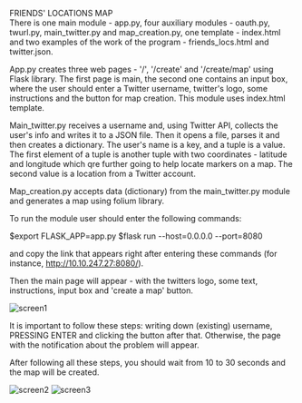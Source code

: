 FRIENDS' LOCATIONS MAP  
There is one main module - app.py, four auxiliary modules - oauth.py, twurl.py, main_twitter.py and map_creation.py, one template - index.html and two examples of the work of the program - friends_locs.html and twitter.json.

App.py creates three web pages - '/', '/create' and '/create/map' using Flask library. The first page is main, the second one contains an input box, where the user should enter a Twitter username, twitter's logo, some instructions and the button for map creation. This module uses index.html template.

Main_twitter.py receives a username and, using Twitter API, collects the user's info and writes it to a JSON file. Then it opens a file, parses it and then creates a dictionary. The user's name is a key, and a tuple is a value. The first element of a tuple is another tuple with two coordinates - latitude and longitude which qre further going to help locate markers on a map. The second value is a location from a Twitter account.

Map_creation.py accepts data (dictionary) from the main_twitter.py module and generates a map using folium library.

To run the module user should enter the following commands:

$export FLASK_APP=app.py
$flask run --host=0.0.0.0 --port=8080

and copy the link that appears right after entering these commands (for instance, http://10.10.247.27:8080/).

Then the main page will appear - with the twitters logo, some text, instructions, input box and 'create a map' button.

![screen1](https://user-images.githubusercontent.com/91615687/154692677-97db1c3f-5874-4f98-b913-a46e1d680ec3.jpg)

It is important to follow these steps: writing down (existing) username, PRESSING ENTER and clicking the button after that. Otherwise, the page with the notification about the problem will appear.

After following all these steps, you should wait from 10 to 30 seconds and the map will be created.

![screen2](https://user-images.githubusercontent.com/91615687/154692715-fe078b32-5810-4e59-bbb5-b9f74061df59.jpg)
![screen3](https://user-images.githubusercontent.com/91615687/154692742-58f3c1eb-d85c-4363-8da2-c4a2fe5e647f.jpg)
